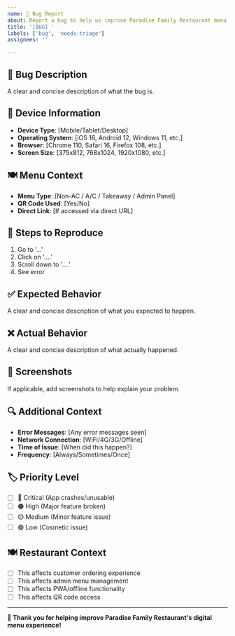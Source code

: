 ```yaml
---
name: 🐛 Bug Report
about: Report a bug to help us improve Paradise Family Restaurant menu system
title: '[BUG] '
labels: ['bug', 'needs-triage']
assignees: ''

---
```


## 🐛 Bug Description
A clear and concise description of what the bug is.

## 📱 Device Information
- **Device Type**: [Mobile/Tablet/Desktop]
- **Operating System**: [iOS 16, Android 12, Windows 11, etc.]
- **Browser**: [Chrome 110, Safari 16, Firefox 108, etc.]
- **Screen Size**: [375x812, 768x1024, 1920x1080, etc.]

## 🍽️ Menu Context
- **Menu Type**: [Non-AC / A/C / Takeaway / Admin Panel]
- **QR Code Used**: [Yes/No]
- **Direct Link**: [If accessed via direct URL]

## 🔄 Steps to Reproduce
1. Go to '...'
2. Click on '....'
3. Scroll down to '....'
4. See error

## ✅ Expected Behavior
A clear and concise description of what you expected to happen.

## ❌ Actual Behavior
A clear and concise description of what actually happened.

## 📸 Screenshots
If applicable, add screenshots to help explain your problem.

## 🔍 Additional Context
- **Error Messages**: [Any error messages seen]
- **Network Connection**: [WiFi/4G/3G/Offline]
- **Time of Issue**: [When did this happen?]
- **Frequency**: [Always/Sometimes/Once]

## 🏷️ Priority Level
- [ ] 🔴 Critical (App crashes/unusable)
- [ ] 🟠 High (Major feature broken)
- [ ] 🟡 Medium (Minor feature issue)
- [ ] 🟢 Low (Cosmetic issue)

## 🍽️ Restaurant Context
- [ ] This affects customer ordering experience
- [ ] This affects admin menu management
- [ ] This affects PWA/offline functionality
- [ ] This affects QR code access

---
**🙏 Thank you for helping improve Paradise Family Restaurant's digital menu experience!**